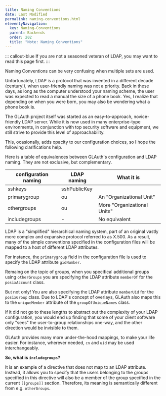 ```yaml
---
title: Naming Conventions
date: Last Modified 
permalink: naming-conventions.html
eleventyNavigation:
  key: Naming-Conventions
  parent: Backends
  order: 202
  title: "Note: Naming Conventions"
---
```

::: callout-blue
If you are not a seasoned veteran of LDAP, you may want to read this page first.
:::

Naming Conventions can be very confusing when multiple sets are used.

Unfortunately, LDAP is a protocol that was invented in a different decade (century!), when user-friendly naming was not a priority. Back in these days, as long as the computer understood your naming scheme, the user was expected to read a manual the size of a phone book. Yes, I realize that depending on when you were born, you may also be wondering what a phone book is.

The GLAuth project itself was started as an easy-to-approach, novice-friendly LDAP server. While it is now used in many enterprise-type environments, in conjunction with top security software and equipment, we still strive to provide this level of approachability.

This, ocasionally, adds opacity to our configuration choices, so I hope the following clarifications help.

Here is a table of equivalences between GLAuth's configuration and LDAP naming. They are not exclusive, but complementary.

|configuration naming|LDAP naming|What it is|
|-|-|-|
|sshkeys|sshPublicKey| |
|primarygroup|ou|An "Organizational Unit"|
|othergroups|ou|More "Organizational Units"|
|includegroups|-|No equivalent|

LDAP is a "simplified" hierarchical naming system, part of an original vastly more complex and expansive protocol referred to as X.500. As a result, many of the simple conventions specified in the configuration files will be mapped to a host of different LDAP attributes.

For instance, the `primarygroup` field in the configuration file is used to specify the LDAP attribute `gidNumber`.

Remaing on the topic of groups, when you specifical additional groups using `otherGroups` you are specifying the LDAP attribute `memberOf` for the `posixAccount` class. 

But not only! You are also specifying the LDAP attribute `memberUid` for the `posixGroup` class. Due to LDAP's concept of overlays, GLAuth also maps this to the `uniqueMember` attribute of the `groupOfUniqueNames` class.

If it did not go to these lengths to abstract out the complexity of your LDAP configuration, you would end up finding that some of your client software only "sees" the user-to-group relationships one-way, and the other direction would be invisible to them.

GLAuth provides many more under-the-hood mappings, to make your life easier. For instance, wherever needed, `cn` and `uid` may be used interchangeably.

**So, what is `includegroups`?**

It is an example of a directive that does not map to an LDAP attribute. Instead, it allows you to specify that the users belonging to the groups specified in this directive will also be a member of the group specified in the current `[[groups]]` section. Therefore, its meaning is semantically different from e.g. `otherGroups`.
